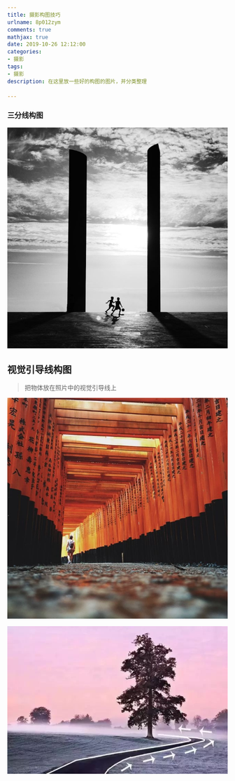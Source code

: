 ```yaml
---
title: 摄影构图技巧
urlname: 8p012zym
comments: true
mathjax: true
date: 2019-10-26 12:12:00
categories:
- 摄影
tags:
- 摄影
description: 在这里放一些好的构图的图片，并分类整理

---
```


### 三分线构图

![三分线构图1](/images/摄影/构图/三分线构图1.jpg)

## 视觉引导线构图

> 把物体放在照片中的视觉引导线上

![视觉引导线构图1](/images/摄影/构图/视觉引导线构图1.jpg)

![视觉引导线构图2](/images/摄影/构图/视觉引导线构图2.jpg)